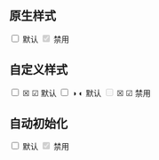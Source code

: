 ## 原生样式

<aside class="doc-demo"><label><input type="checkbox"> 默认</label> <label><input type="checkbox" disabled="disabled" checked="checked"> 禁用</label></aside>

## 自定义样式

<aside class="doc-demo"><label><input type="checkbox" class="x-checkbox-proxy" name="checkbox1"> <span> <span class="x-icon">☒</span> <span class="x-icon">☑</span> </span> 默认 </label> <label> <input type="checkbox" class="x-checkbox-proxy" name="checkbox1"> <span> <span class="x-icon">◑</span> <span class="x-icon">◐</span> </span> 默认 </label> <label><input type="checkbox" class="x-checkbox-proxy" disabled="disabled" name="checkbox1"> <span> <span class="x-icon">☒</span> <span class="x-icon">☑</span> </span> 禁用</label> </aside>

## 自动初始化

<aside class="doc-demo"><label><input type="checkbox" x-role="checkBox"> 默认</label> <label><input type="checkbox" x-role="checkBox" disabled="disabled" checked="checked"> 禁用</label></aside>

<script>Doc.renderCodes();</script>